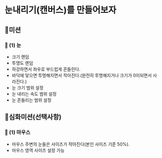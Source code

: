 # 눈내리기(캔버스)를 만들어보자

## 🚀미션
### 🎯 (1) 눈
- 크기 랜덤
- 투명도 랜덤
- 하강하면서 좌우로 부드럽게 흔들린다.
- 바닥에 닿으면 투명해지면서 작아진다.(완전히 투명해지거나 크기가 0이되면서 사라진다.)
- 눈 크기 범위 설정
- 눈 내리는 속도 범위 설정
- 눈 흔들리는 범위 설정

## 🚀심화미션(선택사항)
### 🎯 (1) 마우스
- 마우스 주변의 눈들은 사이즈가 작아진다(본인 사이즈 기준 50%).
- 마우스 영역 사이즈 설정 가능
